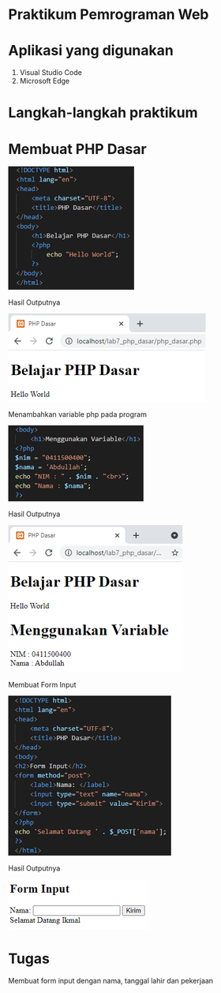 # Praktikum Pemrograman Web

# Aplikasi yang digunakan
1. Visual Studio Code
2. Microsoft Edge

# Langkah-langkah praktikum

# Membuat PHP Dasar





![input](https://github.com/ikmalriyan21/Lab7Web/blob/138640b42c45cf6e20537495bcc2ad6bb4e7b87f/gambar/codingan%20php%20dasar.png)

Hasil Outputnya





![input](https://github.com/ikmalriyan21/Lab7Web/blob/d46554dd177108bfd48a6f4a2c89c64a908602d9/gambar/output%20php%20dasar.png)

Menambahkan variable php pada program





![input](https://github.com/ikmalriyan21/Lab7Web/blob/273252aabd6d906998fd51aef907e6480cc85ed6/gambar/codingan%20variable%20php.png)

Hasil Outputnya





![input](https://github.com/ikmalriyan21/Lab7Web/blob/f4f5a4ae8d5cc65e81df191bdf273364a7105b04/gambar/output%20variable%20php.png)

Membuat Form Input





![input](https://github.com/ikmalriyan21/Lab7Web/blob/81430d23b63cd3e681e2830082ba55a859903cba/gambar/codingan%20form%20input.png)

Hasil Outputnya





![input](https://github.com/ikmalriyan21/Lab7Web/blob/74cf86eabcbdd77c63781c7a69e47727f0919f82/gambar/output%20form%20input.png)

# Tugas

Membuat form input dengan nama, tanggal lahir dan pekerjaan 















